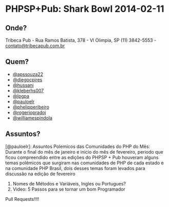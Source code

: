 PHPSP+Pub: Shark Bowl 2014-02-11
================================


Onde?
-----

Tribeca Pub - Rua Ramos Batista, 378 - Vl Olimpia, SP (11) 3842-5553 - contato@tribecapub.com.br


Quem?
-----

- [@apssouza22](https://github.com/apssouza22)
- [@diegocpires](https://github.com/diegocpires)
- [@hussani](https://github.com/hussani)
- [@kleberhs007](https://github.com/kleberhs007)
- [@lpgpa](https://github.com/lpgpa)
- [@pauloelr](https://github.com/pauloelr)
- [@phelipperibeiro](https://github.com/phelipperibeiro)
- [@rogeriopradoj](https://github.com/rogeriopradoj)
- [@williamespindola](https://github.com/williamespindola)


Assuntos?
---------

[@pauloelr]: Assuntos Polemicos das Comunidades do PHP do Mês:
Durante o final do mês de janeiro e inicio do mês de fevereiro, periodo que ficou compreendido
entre as edições do PHPSP + Pub houveram alguns temas polêmicos que surgiram nas comunidades de PHP
de cada estado e na comunidade PHP Brasil, dois desses temas foram levados para discussão na edição
de fevereiro

1. Nomes de Métodos e Variáveis, Ingles ou Portugues?
2. Video: 5 Passos para se tornar um bom Programador

Pull Requests!!!!
